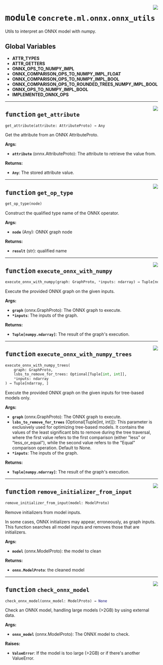 <!-- markdownlint-disable -->

<a href="../../../src/concrete/ml/onnx/onnx_utils.py#L0"><img align="right" style="float:right;" src="https://img.shields.io/badge/-source-cccccc?style=flat-square"></a>

# <kbd>module</kbd> `concrete.ml.onnx.onnx_utils`

Utils to interpret an ONNX model with numpy.

## **Global Variables**

- **ATTR_TYPES**
- **ATTR_GETTERS**
- **ONNX_OPS_TO_NUMPY_IMPL**
- **ONNX_COMPARISON_OPS_TO_NUMPY_IMPL_FLOAT**
- **ONNX_COMPARISON_OPS_TO_NUMPY_IMPL_BOOL**
- **ONNX_COMPARISON_OPS_TO_ROUNDED_TREES_NUMPY_IMPL_BOOL**
- **ONNX_OPS_TO_NUMPY_IMPL_BOOL**
- **IMPLEMENTED_ONNX_OPS**

______________________________________________________________________

<a href="../../../src/concrete/ml/onnx/onnx_utils.py#L441"><img align="right" style="float:right;" src="https://img.shields.io/badge/-source-cccccc?style=flat-square"></a>

## <kbd>function</kbd> `get_attribute`

```python
get_attribute(attribute: AttributeProto) → Any
```

Get the attribute from an ONNX AttributeProto.

**Args:**

- <b>`attribute`</b> (onnx.AttributeProto):  The attribute to retrieve the value from.

**Returns:**

- <b>`Any`</b>:  The stored attribute value.

______________________________________________________________________

<a href="../../../src/concrete/ml/onnx/onnx_utils.py#L453"><img align="right" style="float:right;" src="https://img.shields.io/badge/-source-cccccc?style=flat-square"></a>

## <kbd>function</kbd> `get_op_type`

```python
get_op_type(node)
```

Construct the qualified type name of the ONNX operator.

**Args:**

- <b>`node`</b> (Any):  ONNX graph node

**Returns:**

- <b>`result`</b> (str):  qualified name

______________________________________________________________________

<a href="../../../src/concrete/ml/onnx/onnx_utils.py#L465"><img align="right" style="float:right;" src="https://img.shields.io/badge/-source-cccccc?style=flat-square"></a>

## <kbd>function</kbd> `execute_onnx_with_numpy`

```python
execute_onnx_with_numpy(graph: GraphProto, *inputs: ndarray) → Tuple[ndarray, ]
```

Execute the provided ONNX graph on the given inputs.

**Args:**

- <b>`graph`</b> (onnx.GraphProto):  The ONNX graph to execute.
- <b>`*inputs`</b>:  The inputs of the graph.

**Returns:**

- <b>`Tuple[numpy.ndarray]`</b>:  The result of the graph's execution.

______________________________________________________________________

<a href="../../../src/concrete/ml/onnx/onnx_utils.py#L494"><img align="right" style="float:right;" src="https://img.shields.io/badge/-source-cccccc?style=flat-square"></a>

## <kbd>function</kbd> `execute_onnx_with_numpy_trees`

```python
execute_onnx_with_numpy_trees(
    graph: GraphProto,
    lsbs_to_remove_for_trees: Optional[Tuple[int, int]],
    *inputs: ndarray
) → Tuple[ndarray, ]
```

Execute the provided ONNX graph on the given inputs for tree-based models only.

**Args:**

- <b>`graph`</b> (onnx.GraphProto):  The ONNX graph to execute.
- <b>`lsbs_to_remove_for_trees`</b> (Optional\[Tuple\[int, int\]\]):  This parameter is exclusively used for  optimizing tree-based models. It contains the values of the least significant bits to  remove during the tree traversal, where the first value refers to the first comparison  (either "less" or "less_or_equal"), while the second value refers to the "Equal"  comparison operation.  Default to None.
- <b>`*inputs`</b>:  The inputs of the graph.

**Returns:**

- <b>`Tuple[numpy.ndarray]`</b>:  The result of the graph's execution.

______________________________________________________________________

<a href="../../../src/concrete/ml/onnx/onnx_utils.py#L553"><img align="right" style="float:right;" src="https://img.shields.io/badge/-source-cccccc?style=flat-square"></a>

## <kbd>function</kbd> `remove_initializer_from_input`

```python
remove_initializer_from_input(model: ModelProto)
```

Remove initializers from model inputs.

In some cases, ONNX initializers may appear, erroneously, as graph inputs. This function searches all model inputs and removes those that are initializers.

**Args:**

- <b>`model`</b> (onnx.ModelProto):  the model to clean

**Returns:**

- <b>`onnx.ModelProto`</b>:  the cleaned model

______________________________________________________________________

<a href="../../../src/concrete/ml/onnx/onnx_utils.py#L578"><img align="right" style="float:right;" src="https://img.shields.io/badge/-source-cccccc?style=flat-square"></a>

## <kbd>function</kbd> `check_onnx_model`

```python
check_onnx_model(onnx_model: ModelProto) → None
```

Check an ONNX model, handling large models (>2GB) by using external data.

**Args:**

- <b>`onnx_model`</b> (onnx.ModelProto):  The ONNX model to check.

**Raises:**

- <b>`ValueError`</b>:  If the model is too large (>2GB) or if there's another ValueError.
